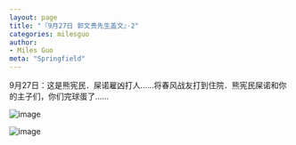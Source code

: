 ```yaml
---
layout: page
title: "『9月27日 郭文贵先生盖文』·2"
categories: milesguo
author:
- Miles Guo
meta: "Springfield"
---
```


9月27日：这是熊宪民．屎诺雇凶打人……将春风战友打到住院．熊宪民屎诺和你的主子们，你们完球蛋了…… 

![image](../../../../image/milesguo/2020_09_27_Miles_Guo_Getter_2_1.jpg)

![image](../../../../image/milesguo/2020_09_27_Miles_Guo_Getter_2_2.jpg)
